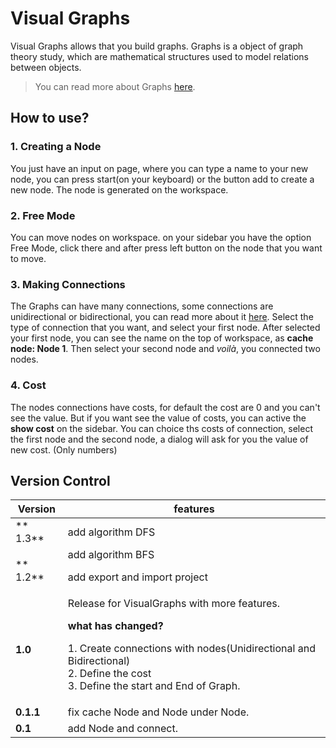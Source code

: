 # Visual Graphs
 Visual Graphs allows that you build graphs. Graphs is a object of graph theory study, which are mathematical structures used to model relations between objects.

> You can read more about Graphs [here](https://en.wikipedia.org/wiki/Graph_theory).
 
 
 ## How to use?
### **1. Creating a Node**
  You just have an input on page, where you can type a name to your new node, you can press start(on your keyboard) or the button add to create a new node. The node is generated on the workspace.
 
### **2. Free Mode**
  You can move nodes on workspace. on your sidebar you have the option Free Mode, click there and after press left button on the node that you want to move.

### **3. Making Connections**
 The Graphs can have many connections, some connections are unidirectional or bidirectional, you can read more about it [here](https://en.wikipedia.org/wiki/Graph_theory). Select the type of connection that you want, and select your first node. After selected your first node, you can see the name on the top of workspace, as **cache node: Node 1**. Then select your second node and *voilà*, you connected two nodes.

### **4. Cost**
The nodes connections have costs, for default the cost are 0 and you can\'t see the value. But if you want see the value of costs, you can active the **show cost** on the sidebar. You can choice ths costs of connection, select the first node and the second node, a dialog will ask for you the value of new cost. (Only numbers)


## Version Control

Version | features
--------|---------
** 1.3**    | add algorithm DFS  
** 1.2**    | add algorithm BFS <p> add export and import project<p>
 **1.0**    | Release for VisualGraphs with more features. <p><p> **what has changed?** <p> 1. Create connections with nodes(Unidirectional and Bidirectional) <br> 2. Define the cost <br> 3. Define the start and End of Graph.
**0.1.1**   | fix cache Node and Node under Node.
 **0.1**    | add Node and connect.
